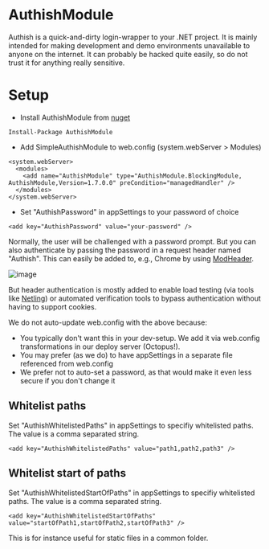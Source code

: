 # AuthishModule

Authish is a quick-and-dirty login-wrapper to your .NET project. It is mainly intended
for making development and demo environments unavailable to anyone on the internet.
It can probably be hacked quite easily, so do not trust it for anything really sensitive.

# Setup

- Install AuthishModule from [nuget](https://www.nuget.org/packages/AuthishModule/)

```
Install-Package AuthishModule
```

- Add SimpleAuthishModule to web.config (system.webServer > Modules)

```
<system.webServer>
  <modules>
    <add name="AuthishModule" type="AuthishModule.BlockingModule, AuthishModule,Version=1.7.0.0" preCondition="managedHandler" />
  </modules>
</system.webServer>
```

- Set "AuthishPassword" in appSettings to your password of choice

```
<add key="AuthishPassword" value="your-password" />
```

Normally, the user will be challenged with a password prompt. But you can also authenticate
by passing the password in a request header named "Authish". This can easily be added to,
e.g., Chrome by using [ModHeader](https://chrome.google.com/webstore/detail/modheader/idgpnmonknjnojddfkpgkljpfnnfcklj).

![image](https://cloud.githubusercontent.com/assets/77299/4678864/588bbebc-55fb-11e4-94ab-ef000c4055b1.png)

But header authentication is mostly added to enable load testing (via tools like [Netling](https://github.com/hallatore/Netling))
or automated verification tools to bypass authentication without having to support cookies.

We do not auto-update web.config with the above because:

- You typically don't want this in your dev-setup. We add it via web.config transformations in our deploy server (Octopus!).
- You may prefer (as we do) to have appSettings in a separate file referenced from web.config
- We prefer not to auto-set a password, as that would make it even less secure if you don't change it

## Whitelist paths

Set "AuthishWhitelistedPaths" in appSettings to specifiy whitelisted paths. The value is a comma separated string.

```
<add key="AuthishWhitelistedPaths" value="path1,path2,path3" />
```

## Whitelist start of paths

Set "AuthishWhitelistedStartOfPaths" in appSettings to specifiy whitelisted paths. The value is a comma separated string.

```
<add key="AuthishWhitelistedStartOfPaths" value="startOfPath1,startOfPath2,startOfPath3" />
```

This is for instance useful for static files in a common folder.
